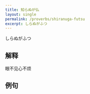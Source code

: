 ```yaml
---
title: 知らぬが仏
layout: single
permalink: /proverbs/shiranuga-futsu
excerpt: しらぬがふつ
---
```


しらぬがふつ

## 解释

眼不见心不烦

## 例句


